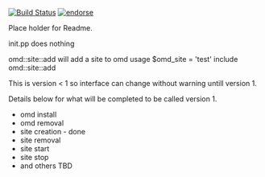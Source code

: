[![Build Status](https://travis-ci.org/Firebladee/omd.svg?branch=master)](https://travis-ci.org/Firebladee/omd)
[![endorse](https://api.coderwall.com/firebladee/endorsecount.png)](https://coderwall.com/firebladee)

Place holder for Readme.

init.pp does nothing

omd::site::add will add a site to omd
usage
$omd_site = 'test'
include omd::site::add

This is version < 1 so interface can change without warning untill version 1.

Details below for what will be completed to be called version 1.

* omd install
* omd removal
* site creation - done
* site removal
* site start
* site stop
* and others TBD
